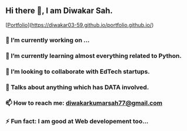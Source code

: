 ## Hi there 👋, I am Diwakar Sah. 
[[Portfolio](https://diwakar03-59.github.io/portfolio.github.io//website?logo=earth&style=for-the-badge&url=https%3A%2F%2Fportfolio.com)](https://diwakar03-59.github.io/portfolio.github.io/)
### 🔭 I’m currently working on ...
### 🌱 I’m currently learning almost everything related to Python.
### 👯 I’m looking to collaborate with EdTech startups.
### 💬 Talks about anything which has DATA involved.
### 📫 How to reach me: diwakarkumarsah77@gmail.com
### ⚡ Fun fact: I am good at Web developement too...
